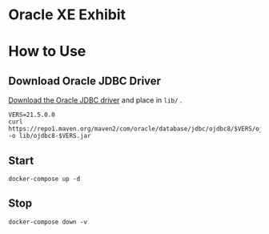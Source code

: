 Oracle XE Exhibit
==============

# How to Use

## Download Oracle JDBC Driver

[Download the Oracle JDBC driver](https://www.oracle.com/database/technologies/appdev/jdbc-downloads.html) and place in `lib/` .

```
VERS=21.5.0.0
curl https://repo1.maven.org/maven2/com/oracle/database/jdbc/ojdbc8/$VERS/ojdbc8-$VERS.jar -o lib/ojdbc8-$VERS.jar
```

## Start

```
docker-compose up -d
```

## Stop

```
docker-compose down -v
```
